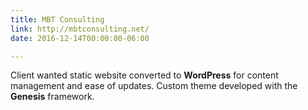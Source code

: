 ```yaml
---
title: MBT Consulting
link: http://mbtconsulting.net/
date: 2016-12-14T00:00:00-06:00

---
```

Client wanted static website converted to **WordPress** for content management and ease of updates. Custom theme developed with the **Genesis** framework.